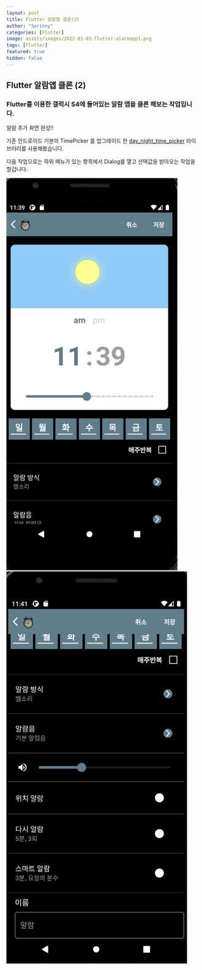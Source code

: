 ```yaml
---
layout: post
title: Flutter 알람앱 클론(2)
author: "Sorinny"
categories: [Flutter]
image: assets/images/2022-01-03-flutter-alarmapp1.png
tags: [Flutter]
featured: true
hidden: false
---
```


## Flutter 알람앱 클론 (2)

### Flutter를 이용한 갤럭시 S4에 들어있는 알람 앱을 클론 해보는 작업입니다.

알람 추가 화면 완성!!

기존 안드로이드 기본의 TimePicker 를 업그레이드 한 [day_night_time_picker](http://47.240.41.80/packages/day_night_time_picker/versions/0.2.0+1) 라이브러리를 사용해봤습니다.


다음 작업으로는 하위 메뉴가 있는 항목에서 Dialog를 열고 선택값을 받아오는 작업을 할겁니다.

![알람 앱 클론 샘플](/assets/images/2022-01-03-flutter-alarmapp1.png)
![알람 앱 클론 샘플](/assets/images/2022-01-03-flutter-alarmapp2.png)